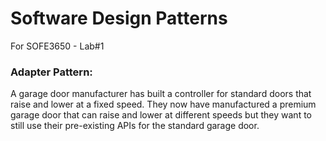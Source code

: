 # Software Design Patterns
For SOFE3650 - Lab#1

### Adapter Pattern:
  A garage door manufacturer has built a controller for standard doors that raise and lower at a fixed speed.  They  now  have  manufactured  a  premium  garage  door  that  can  raise  and  lower  at  different  speeds but they want to still use their pre-existing APIs for the standard garage door.
